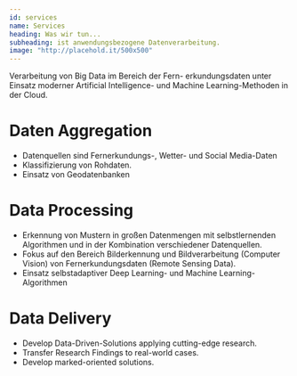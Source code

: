 ```yaml
---
id: services
name: Services
heading: Was wir tun...
subheading: ist anwendungsbezogene Datenverarbeitung.
image: "http://placehold.it/500x500"
---
```


Verarbeitung von Big Data im Bereich der Fern- erkundungsdaten unter Einsatz moderner Artificial Intelligence- und Machine Learning-Methoden in der Cloud.

# Daten Aggregation
- Datenquellen sind Fernerkundungs-, Wetter- und Social Media-Daten
- Klassifizierung von Rohdaten.
- Einsatz von Geodatenbanken

# Data Processing
- Erkennung von Mustern in großen Datenmengen mit selbstlernenden Algorithmen und in der Kombination verschiedener Datenquellen.
- Fokus auf den Bereich Bilderkennung und Bildverarbeitung (Computer Vision) von Fernerkundungsdaten (Remote Sensing Data).
-  Einsatz selbstadaptiver Deep Learning- und Machine Learning-Algorithmen

# Data Delivery
- Develop Data-Driven-Solutions applying cutting-edge research.
- Transfer Research Findings to real-world cases.
- Develop marked-oriented solutions.
